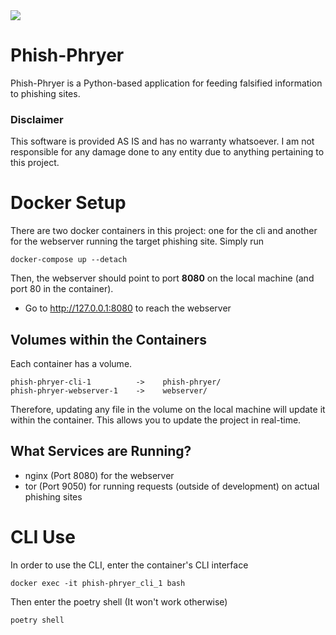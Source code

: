 <img src="https://socialify.git.ci/hullabrian/Phish-Phryer/image?description=1&descriptionEditable=Anyone%20up%20for%20a%20phish%20phry%3F&font=Bitter&language=1&name=1&pattern=Solid&theme=Dark">

# Phish-Phryer
Phish-Phryer is a Python-based application for feeding falsified information to phishing sites.

### Disclaimer
This software is provided AS IS and has no warranty whatsoever. I am not responsible for any damage done to any entity due to anything pertaining to this project.

# Docker Setup
There are two docker containers in this project: one for the cli and another for the webserver running the target phishing site.
Simply run 
```shell
docker-compose up --detach
```

Then, the webserver should point to port **8080** on the local machine (and port 80 in the container).
- Go to http://127.0.0.1:8080 to reach the webserver

## Volumes within the Containers
Each container has a volume.

```
phish-phryer-cli-1          ->    phish-phryer/
phish-phryer-webserver-1    ->    webserver/
```

Therefore, updating any file in the volume on the local machine will update it within the container. This allows you to update the project in real-time.

## What Services are Running?
- nginx (Port 8080) for the webserver
- tor (Port 9050) for running requests (outside of development) on actual phishing sites

# CLI Use
In order to use the CLI, enter the container's CLI interface
```shell
docker exec -it phish-phryer_cli_1 bash  
```

Then enter the poetry shell (It won't work otherwise)

```shell
poetry shell
```
